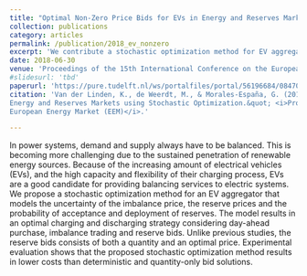 ```yaml
---
title: "Optimal Non-Zero Price Bids for EVs in Energy and Reserves Markets using Stochastic Optimization"
collection: publications
category: articles
permalink: /publication/2018_ev_nonzero
excerpt: 'We contribute a stochastic optimization method for EV aggregators that models uncertainty in imbalance prices, reserve prices, and reserve acceptance probabilities, enabling optimal charging and discharging strategies that outperform deterministic and quantity-only bid approaches by lowering costs.'
date: 2018-06-30
venue: 'Proceedings of the 15th International Conference on the European Energy Market (EEM)'
#slidesurl: 'tbd'
paperurl: 'https://pure.tudelft.nl/ws/portalfiles/portal/56196684/08470023.pdf'
citation: 'Van der Linden, K., de Weerdt, M., & Morales-España, G. (2018). &quot;Optimal Non-Zero Price Bids for EVs in
Energy and Reserves Markets using Stochastic Optimization.&quot; <i>Proceedings of the 15th International Conference on the
European Energy Market (EEM)</i>.'

---
```


In power systems, demand and supply always have to be balanced. This is becoming more challenging due to the sustained penetration of renewable energy sources. Because of the increasing amount of electrical vehicles (EVs), and the high capacity and flexibility of their charging process, EVs are a good candidate for providing balancing services to electric systems. We propose a stochastic optimization method for an EV aggregator that models the uncertainty of the imbalance price, the reserve prices and the probability of acceptance and deployment of reserves. The model results in an optimal charging and discharging strategy considering day-ahead purchase, imbalance trading and reserve bids. Unlike previous studies, the reserve bids consists of both a quantity and an optimal price. Experimental evaluation shows that the proposed stochastic optimization method results in lower costs than deterministic and quantity-only bid solutions.